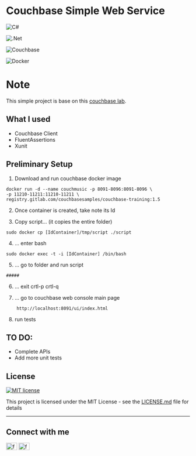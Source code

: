# Couchbase Simple Web Service

![C#](https://img.shields.io/badge/c%23-%23239120.svg?style=for-the-badge&logo=c-sharp&logoColor=white)

![.Net](https://img.shields.io/badge/.NET-5C2D91?style=for-the-badge&logo=.net&logoColor=white)

![Couchbase](https://img.shields.io/badge/Couchbase-EA2328?style=for-the-badge&logo=couchbase&logoColor=white)

![Docker](https://img.shields.io/badge/docker-%230db7ed.svg?style=for-the-badge&logo=docker&logoColor=white)

# Note
This simple project is base on this <a href="http://e-learning-labs.s3-website-us-west-2.amazonaws.com/cb130cs-lab-instructions/index.html">couchbase lab</a>.

## What I used
* Couchbase Client
* FluentAssertions
* Xunit

## Preliminary Setup
1. Download and run couchbase docker image
```
docker run -d --name couchmusic -p 8091-8096:8091-8096 \
-p 11210-11211:11210-11211 \
registry.gitlab.com/couchbasesamples/couchbase-training:1.5
```

2. Once container is created, take note its Id

3. Copy script... (it copies the entire folder)
```
sudo docker cp [IdContainer]/tmp/script ./script
```

4. ... enter bash
```
sudo docker exec -t -i [IdContainer] /bin/bash
```

5. ... go to folder and run script
```
#####
```
6. ... exit crtl-p crtl-q

7. ... go to couchbase web console main page
```
	http://localhost:8091/ui/index.html
```

8. run tests



##  TO DO:
* Complete APIs
* Add more unit tests


## License
[![MIT license](https://img.shields.io/badge/License-MIT-blue.svg)](https://lbesson.mit-license.org/)

This project is licensed under the MIT License - see the [LICENSE.md](LICENSE.md) file for details

<hr>

## Connect with me
<p align="left">
<a href="https://www.linkedin.com/in/francescopl/" target="blank"><img align="center" src="https://raw.githubusercontent.com/rahuldkjain/github-profile-readme-generator/master/src/images/icons/Social/linked-in-alt.svg" alt="francescopaololezza" height="20" width="30" /></a>
<a href="https://www.kaggle.com/francescopaolol" target="blank"><img align="center" src="https://raw.githubusercontent.com/rahuldkjain/github-profile-readme-generator/master/src/images/icons/Social/kaggle.svg" alt="francescopaololezza" height="20" width="30" /></a>
</p>



